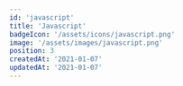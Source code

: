 ```yaml
---
id: 'javascript'
title: 'Javascript'
badgeIcon: '/assets/icons/javascript.png'
image: '/assets/images/javascript.png'
position: 3
createdAt: '2021-01-07'
updatedAt: '2021-01-07'
---
```

